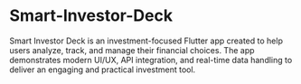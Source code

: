 # Smart-Investor-Deck
Smart Investor Deck is an investment-focused Flutter app created to help users analyze, track, and manage their financial choices. The app demonstrates modern UI/UX, API integration, and real-time data handling to deliver an engaging and practical investment tool.
